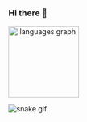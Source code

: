 ### Hi there 👋

<div style="display:inline-block;" align="center">
  <img src="https://github-readme-stats.vercel.app/api/top-langs?locale=en&hide_title=false&layout=compact&card_width=320&langs_count=5&theme=dracula&hide_border=false&username=betossauro" height="140" alt="languages graph"  />
</div>
<p></p>

![snake gif](https://github.com/betossauro/betossauro/blob/output/github-contribution-grid-snake.svg)
